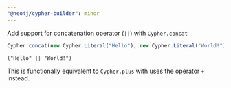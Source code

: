 ```yaml
---
"@neo4j/cypher-builder": minor
---
```


Add support for concatenation operator (`||`) with `Cypher.concat`

```js
Cypher.concat(new Cypher.Literal("Hello"), new Cypher.Literal("World!"));
```

```cypher
("Hello" || "World!")
```

This is functionally equivalent to `Cypher.plus` with uses the operator `+` instead.
